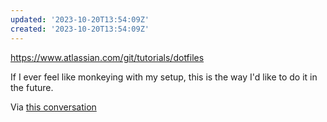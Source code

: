 ```yaml
---
updated: '2023-10-20T13:54:09Z'
created: '2023-10-20T13:54:09Z'
---
```

https://www.atlassian.com/git/tutorials/dotfiles

If I ever feel like monkeying with my setup, this is the way I'd like to do it in the future.

Via [this conversation](https://elk.pwm.social/vis.social/@jaywgraves@indieweb.social/110079611671186570)
